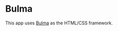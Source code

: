 # Bulma

This app uses [Bulma](http://bulma.io/documentation/elements/box/) as the
HTML/CSS framework.
